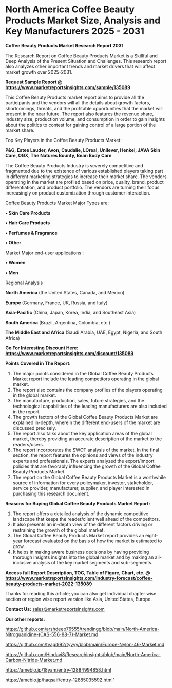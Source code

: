 # North America Coffee Beauty Products Market Size, Analysis and Key Manufacturers 2025 - 2031

<strong>Coffee Beauty Products Market Research Report 2031</strong>

The Research Report on Coffee Beauty Products Market is a Skillful and Deep Analysis of the Present Situation and Challenges. This research report also analyzes other important trends and market drivers that will affect market growth over 2025-2031.

<strong>Request Sample Report @ <a href=https://www.marketreportsinsights.com/sample/135089>https://www.marketreportsinsights.com/sample/135089</a></strong>

This Coffee Beauty Products market report aims to provide all the participants and the vendors will all the details about growth factors, shortcomings, threats, and the profitable opportunities that the market will present in the near future. The report also features the revenue share, industry size, production volume, and consumption in order to gain insights about the politics to contest for gaining control of a large portion of the market share.

Top Key Players in the Coffee Beauty Products Market:

<strong>P&G, Estee Lauder, Avon, Caudalie, LOreal, Unilever, Henkel, JAVA Skin Care, OGX, The Natures Bounty, Bean Body Care</strong>

The Coffee Beauty Products Industry is severely competitive and fragmented due to the existence of various established players taking part in different marketing strategies to increase their market share. The vendors operating in the market are profiled based on price, quality, brand, product differentiation, and product portfolio. The vendors are turning their focus increasingly on product customization through customer interaction.

Coffee Beauty Products Market Major Types are:

<strong>• Skin Care Products

• Hair Care Products

• Perfumes & Fragrance

• Other</strong>

Market Major end-user applications :

<strong>• Women

• Men</strong>

Regional Analysis

</u><strong><b>North America</b></strong> (the United States, Canada, and Mexico)

<strong><b>Europe </b></strong>(Germany, France, UK, Russia, and Italy)

<strong><b>Asia-Pacific</b></strong> (China, Japan, Korea, India, and Southeast Asia)

<strong><b>South America</b></strong> (Brazil, Argentina, Colombia, etc.)

<strong><b>The Middle East and Africa</b></strong> (Saudi Arabia, UAE, Egypt, Nigeria, and South Africa)

<strong>Go For Interesting Discount Here: <a href=https://www.marketreportsinsights.com/discount/135089>https://www.marketreportsinsights.com/discount/135089</a></strong>

<strong>Points Covered in The Report:</strong>
<ol>
  <li>The major points considered in the Global Coffee Beauty Products Market report include the leading competitors operating in the global market.</li>
  <li>The report also contains the company profiles of the players operating in the global market.</li>
  <li>The manufacture, production, sales, future strategies, and the technological capabilities of the leading manufacturers are also included in the report.</li>
  <li>The growth factors of the Global Coffee Beauty Products Market are explained in-depth, wherein the different end-users of the market are discussed precisely.</li>
  <li>The report also talks about the key application areas of the global market, thereby providing an accurate description of the market to the readers/users.</li>
  <li>The report incorporates the SWOT analysis of the market. In the final section, the report features the opinions and views of the industry experts and professionals. The experts analyzed the export/import policies that are favorably influencing the growth of the Global Coffee Beauty Products Market.</li>
  <li>The report on the Global Coffee Beauty Products Market is a worthwhile source of information for every policymaker, investor, stakeholder, service provider, manufacturer, supplier, and player interested in purchasing this research document.</li>
</ol>
<strong>Reasons for Buying Global Coffee Beauty Products Market Report:</strong>

<ol>
  <li>The report offers a detailed analysis of the dynamic competitive landscape that keeps the reader/client well ahead of the competitors.</li>
  <li>It also presents an in-depth view of the different factors driving or restraining the growth of the global market.</li>
  <li>The Global Coffee Beauty Products Market report provides an eight-year forecast evaluated on the basis of how the market is estimated to grow.</li>
  <li>It helps in making aware business decisions by having providing thorough insights insights into the global market and by making an all-inclusive analysis of the key market segments and sub-segments.</li>
</ol>
<strong>Access full Report Description, TOC, Table of Figure, Chart, etc. @ <a href=https://www.marketreportsinsights.com/industry-forecast/coffee-beauty-products-market-2022-135089>https://www.marketreportsinsights.com/industry-forecast/coffee-beauty-products-market-2022-135089</a></strong>


Thanks for reading this article; you can also get individual chapter wise section or region wise report version like Asia, United States, Europe.

<strong>Contact Us:</strong>
sales@marketreportsinsights.com

<strong>Our other reports:</strong>

<a href=https://github.com/arshdeep76555/trendingg/blob/main/North-America-Nitroguanidine-(CAS-556-88-7)-Market.md>https://github.com/arshdeep76555/trendingg/blob/main/North-America-Nitroguanidine-(CAS-556-88-7)-Market.md</a>

<a href=https://github.com/tyagi992/tyyyy/blob/main/Europe-Nylon-46-Market.md>https://github.com/tyagi992/tyyyy/blob/main/Europe-Nylon-46-Market.md</a>

<a href=https://github.com/Hindavi8/Researchinsights/blob/main/North-America-Carbon-Nitride-Market.md>https://github.com/Hindavi8/Researchinsights/blob/main/North-America-Carbon-Nitride-Market.md</a>

<a href=https://ameblo.jp/18yam/entry-12884994858.html>https://ameblo.jp/18yam/entry-12884994858.html</a>

<a href=https://ameblo.jp/haqsaif/entry-12885035592.html>https://ameblo.jp/haqsaif/entry-12885035592.html</a>"
